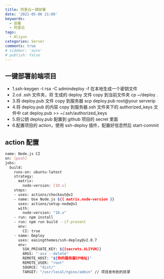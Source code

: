 ```yaml
---
title: 阿里云一键部署
date: '2021-05-06 21:00'
keywords:
  - 部署
  - 阿里云
tags:
  - Aliyun
categories: Server
comments: true
# sidebar: 'auto'
# publish: false
---
```


## 一键部署前端项目

- 1.ssh-keygen -t rsa -C admindeploy -f 在本地生成一个密钥文件
- 2.cd .ssh 文件夹，将 生成的 deploy 文件 copy 到当前文件夹 cp ~/deploy .
- 3.将 deploy.pub 文件 copy 到服务器 scp deploy.pub root@your serverip
- 4.将 deploy.pub 的内容 copy 到服务器.ssh 文件夹下的 authorized_keys 文件中 cat deploy.pub >> ~/.ssh/authorized_keys
- 5.将公钥 deploy.pub 配置到 github 项目的 secret 里面
- 6.配置项目的 action，使用 ssh-deploy 插件，配置好信息然后 start-commit

## action 配置

```bash
name: Node.js CI
on: [push]
jobs:
  build:
    runs-on: ubuntu-latest
    strategy:
      matrix:
        node-version: [10.x]
    steps:
    - uses: actions/checkout@v2
    - name: Use Node.js ${{ matrix.node-version }}
      uses: actions/setup-node@v1
      with:
        node-version: "10.x"
    - run: npm install
    - run: npm run build --if-present
      env:
        CI: true
    - name: Deploy
      uses: easingthemes/ssh-deploy@v2.0.7
      env:
        SSH_PRIVATE_KEY: ${{secrets.ALIYUN}}
        ARGS: "-avz --delete"
        REMOTE_HOST: "${你的服务器IP地址}"
        REMOTE_USER: "root"
        SOURCE: "dist/"
        TARGET: "/usr/local/nginx/admin" // 项目发布到的目录

```
